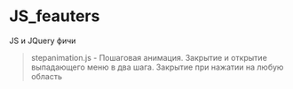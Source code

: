 # JS_feauters
JS и JQuery фичи

> stepanimation.js - Пошаговая анимация. Закрытие и открытие выпадающего меню в два шага. Закрытие при нажатии на любую область
